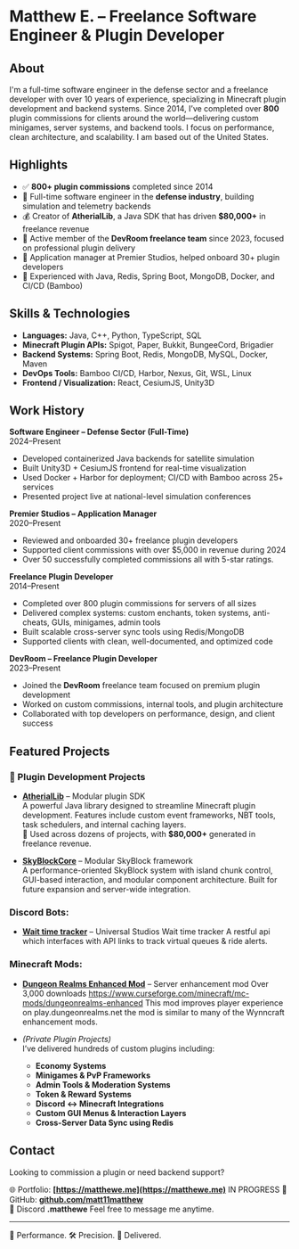 # Matthew E. – Freelance Software Engineer & Plugin Developer

## About
I'm a full-time software engineer in the defense sector and a freelance developer with over 10 years of experience, specializing in Minecraft plugin development and backend systems. Since 2014, I’ve completed over **800** plugin commissions for clients around the world—delivering custom minigames, server systems, and backend tools. I focus on performance, clean architecture, and scalability. I am based out of the United States. 

## Highlights
- ✅ **800+ plugin commissions** completed since 2014  
- 💼 Full-time software engineer in the **defense industry**, building simulation and telemetry backends  
- 💰 Creator of **AtherialLib**, a Java SDK that has driven **$80,000+** in freelance revenue  
- 🧱 Active member of the **DevRoom freelance team** since 2023, focused on professional plugin delivery  
- 🧠 Application manager at Premier Studios, helped onboard 30+ plugin developers  
- 🔧 Experienced with Java, Redis, Spring Boot, MongoDB, Docker, and CI/CD (Bamboo)  

## Skills & Technologies
- **Languages:** Java, C++, Python, TypeScript, SQL  
- **Minecraft Plugin APIs:** Spigot, Paper, Bukkit, BungeeCord, Brigadier  
- **Backend Systems:** Spring Boot, Redis, MongoDB, MySQL, Docker, Maven  
- **DevOps Tools:** Bamboo CI/CD, Harbor, Nexus, Git, WSL, Linux  
- **Frontend / Visualization:** React, CesiumJS, Unity3D  

## Work History

**Software Engineer – Defense Sector (Full-Time)**  
2024–Present  
- Developed containerized Java backends for satellite simulation  
- Built Unity3D + CesiumJS frontend for real-time visualization  
- Used Docker + Harbor for deployment; CI/CD with Bamboo across 25+ services  
- Presented project live at national-level simulation conferences  

**Premier Studios – Application Manager**  
2020–Present  
- Reviewed and onboarded 30+ freelance plugin developers  
- Supported client commissions with over $5,000 in revenue during 2024
- Over 50 successfully completed commissions all with 5-star ratings.

**Freelance Plugin Developer**  
2014–Present  
- Completed over 800 plugin commissions for servers of all sizes  
- Delivered complex systems: custom enchants, token systems, anti-cheats, GUIs, minigames, admin tools  
- Built scalable cross-server sync tools using Redis/MongoDB  
- Supported clients with clean, well-documented, and optimized code  

**DevRoom – Freelance Plugin Developer**  
2023–Present  
- Joined the **DevRoom** freelance team focused on premium plugin development  
- Worked on custom commissions, internal tools, and plugin architecture  
- Collaborated with top developers on performance, design, and client success  

## Featured Projects

### 🧩 Plugin Development Projects

- **[AtherialLib](https://github.com/matt11matthew/AtherialLib)** – Modular plugin SDK  
  A powerful Java library designed to streamline Minecraft plugin development. Features include custom event frameworks, NBT tools, task schedulers, and internal caching layers.  
  💼 Used across dozens of projects, with **$80,000+** generated in freelance revenue.

- **[SkyBlockCore](https://github.com/matt11matthew/SkyBlockCore)** – Modular SkyBlock framework  
  A performance-oriented SkyBlock system with island chunk control, GUI-based interaction, and modular component architecture. Built for future expansion and server-wide integration.

### Discord Bots:
- **[Wait time tracker](https://github.com/Universal-Wait-Times/UniversalAPI)** – Universal Studios Wait time tracker
  A restful api which interfaces with API links to track virtual queues & ride alerts.

### Minecraft Mods:
- **[Dungeon Realms Enhanced Mod](https://github.com/dungeonrealmsenhanced/DungeonRealmsEnhancedMod)** – Server enhancement mod
  Over 3,000 downloads https://www.curseforge.com/minecraft/mc-mods/dungeonrealms-enhanced
  This mod improves player experience on play.dungeonrealms.net the mod is similar to many of the Wynncraft enhancement mods.
   
- *(Private Plugin Projects)*  
  I’ve delivered hundreds of custom plugins including:  
  - **Economy Systems**  
  - **Minigames & PvP Frameworks**  
  - **Admin Tools & Moderation Systems**  
  - **Token & Reward Systems**  
  - **Discord ↔ Minecraft Integrations**  
  - **Custom GUI Menus & Interaction Layers**  
  - **Cross-Server Data Sync using Redis**

## Contact
Looking to commission a plugin or need backend support?

🌐 Portfolio: **[https://matthewe.me](https://matthewe.me)**  IN PROGRESS
📁 GitHub: **[github.com/matt11matthew](https://github.com/matt11matthew)**  
🚀 Discord **.matthewe** Feel free to message me anytime. 

---
🧠 Performance. 🛠️ Precision. 🚀 Delivered.

